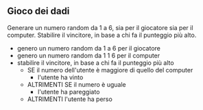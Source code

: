 ## Gioco dei dadi
Generare un numero random da 1 a 6, sia per il giocatore sia per il computer.
Stabilire il vincitore, in base a chi fa il punteggio più alto.

- genero un numero random da 1 a 6 per il giocatore
- genero un numero random da 1 1 6 per il computer
- stabilire il vincitore, in base a chi fa il punteggio più alto
  - SE il numero dell'utente è maggiore di quello del computer
    - l'utente ha vinto
  - ALTRIMENTI SE il numero è uguale 
    - l'utente ha pareggiato
  - ALTRIMENTI l'utente ha perso
